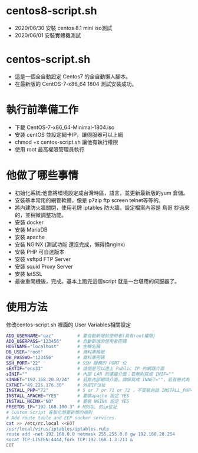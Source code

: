# centos8-script.sh
* 2020/06/30 安裝 centos 8.1 mini iso測試
* 2020/06/01 安裝實體機測試
# centos-script.sh
 * 這是一個全自動設定 Centos7 的全自動懶人腳本。
 * 在最新版的 CentOS-7-x86_64 1804 測試安裝成功。
# 執行前準備工作
* 下載 CentOS-7-x86_64-Minimal-1804.iso
* 安裝 centOS 並設定網卡IP，讓伺服器可以上網
* chmod +x centos-script.sh 讓他有執行權限
* 使用 root 最高權限管理員執行
# 他做了哪些事情
* 初始化系統:他會將環境設定成台灣時區，語言，並更新最新版的yum 倉儲。
* 安裝基本常用的網管軟體，像是 p7zip ftp screen telnet等等的。
* 將內建防火牆關閉，使用老牌 iptables 防火牆，設定檔案內容是 鳥哥 抄過來的，並稍微調整功能。
* 安裝 docker
* 安裝 MariaDB 
* 安裝 apache
* 安裝 NGINX (測試功能 還沒完成，懶得換nginx)
* 安裝 PHP 可自選版本
* 安裝 vsftpd FTP Server
* 安裝 squid Proxy Server
* 安裝 letSSL
* 最後重開機後，完成。基本上跑完這個script 就是一台堪用的伺服器了。
# 使用方法
修改centos-script.sh 裡面的 User Variables相關設定

``` bash
ADD_USERNAME="qaz"         # 要自動新增的使用者(具有root權限)
ADD_USERPASS="123456"      # 自動新增的使用者密碼
HOSTNAME="localhost"       # 主機名稱
DB_USER="root"             # 資料庫帳號
DB_PASSWD="123456"         # 資料庫密碼
SSH_PORT="22"              # SSH 服務的 PORT 位
sEXTIF="ens33"             # 這個是可以連上 Public IP 的網路介面
sINIF=""                   # 內部 LAN 的連接介面；若無則寫成 INIF=""
sINNET="192.168.20.0/24"   # 若無內部網域介面，請填寫成 INNET=""，若有格式為 192.168.20.0/24
EXTNET="49.225.176.30"     # 外部IP位址
INSTALL_PHP="72"           # 5 or 7 or 71 or 72 ，不安裝的話 INSTALL_PHP=""
INSTALL_APACHE="YES"       # 要裝apache 設定 YES
INSTALL_NGINX="NO" 		   # 要裝 NGINX 設定 YES
FREETDS_IP="192.168.100.3" # MSSQL 的ip位址
# Custom Script 客製化想要新增的規則 
# Add route table and EEP socker services.
cat >> /etc/rc.local <<EOT
/usr/local/virus/iptables/iptables.rule
route add -net 192.168.0.0 netmask 255.255.0.0 gw 192.168.20.254
socat TCP-LISTEN:4444,fork TCP:192.168.1.3:211 &
EOT
```
